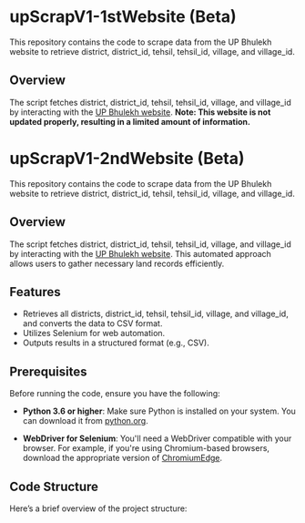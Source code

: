 # upScrapV1-1stWebsite (Beta)

This repository contains the code to scrape data from the UP Bhulekh website to retrieve district, district_id, tehsil, tehsil_id, village, and village_id.

## Overview

The script fetches district, district_id, tehsil, tehsil_id, village, and village_id by interacting with the [UP Bhulekh website](https://upbhulekh.gov.in/). **Note: This website is not updated properly, resulting in a limited amount of information.**

# upScrapV1-2ndWebsite (Beta)

This repository contains the code to scrape data from the UP Bhulekh website to retrieve district, district_id, tehsil, tehsil_id, village, and village_id.

## Overview

The script fetches district, district_id, tehsil, tehsil_id, village, and village_id by interacting with the [UP Bhulekh website](https://upbhulekh.gov.in/GeoDashboard/public_report/). This automated approach allows users to gather necessary land records efficiently.

## Features

- Retrieves all districts, district_id, tehsil, tehsil_id, village, and village_id, and converts the data to CSV format.
- Utilizes Selenium for web automation.
- Outputs results in a structured format (e.g., CSV).

## Prerequisites

Before running the code, ensure you have the following:

- **Python 3.6 or higher**: Make sure Python is installed on your system. You can download it from [python.org](https://www.python.org/downloads/).

- **WebDriver for Selenium**: You'll need a WebDriver compatible with your browser. For example, if you're using Chromium-based browsers, download the appropriate version of [ChromiumEdge](https://developer.microsoft.com/en-us/microsoft-edge/tools/webdriver/).

## Code Structure

Here’s a brief overview of the project structure:

